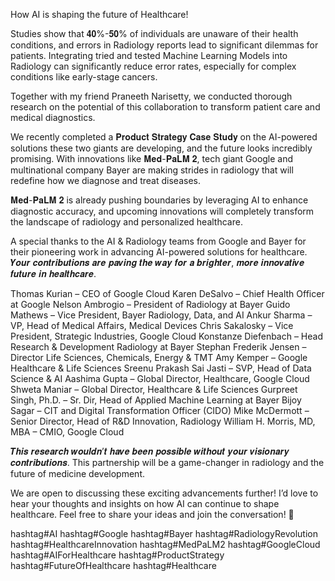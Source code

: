 How AI is shaping the future of Healthcare!

Studies show that 𝟒𝟎%-𝟓𝟎% of individuals are unaware of their health conditions, and errors in Radiology reports lead to significant dilemmas for patients. Integrating tried and tested Machine Learning Models into Radiology can significantly reduce error rates, especially for complex conditions like early-stage cancers.

Together with my friend Praneeth Narisetty, we conducted thorough research on the potential of this collaboration to transform patient care and medical diagnostics.

We recently completed a 𝐏𝐫𝐨𝐝𝐮𝐜𝐭 𝐒𝐭𝐫𝐚𝐭𝐞𝐠𝐲 𝐂𝐚𝐬𝐞 𝐒𝐭𝐮𝐝𝐲 on the AI-powered solutions these two giants are developing, and the future looks incredibly promising. With innovations like 𝐌𝐞𝐝-𝐏𝐚𝐋𝐌 𝟐, tech giant Google and multinational company Bayer are making strides in radiology that will redefine how we diagnose and treat diseases.

𝐌𝐞𝐝-𝐏𝐚𝐋𝐌 𝟐 is already pushing boundaries by leveraging AI to enhance diagnostic accuracy, and upcoming innovations will completely transform the landscape of radiology and personalized healthcare.

A special thanks to the AI & Radiology teams from Google and Bayer for their pioneering work in advancing AI-powered solutions for healthcare. 𝒀𝒐𝒖𝒓 𝒄𝒐𝒏𝒕𝒓𝒊𝒃𝒖𝒕𝒊𝒐𝒏𝒔 𝒂𝒓𝒆 𝒑𝒂𝒗𝒊𝒏𝒈 𝒕𝒉𝒆 𝒘𝒂𝒚 𝒇𝒐𝒓 𝒂 𝒃𝒓𝒊𝒈𝒉𝒕𝒆𝒓, 𝒎𝒐𝒓𝒆 𝒊𝒏𝒏𝒐𝒗𝒂𝒕𝒊𝒗𝒆 𝒇𝒖𝒕𝒖𝒓𝒆 𝒊𝒏 𝒉𝒆𝒂𝒍𝒕𝒉𝒄𝒂𝒓𝒆.

Thomas Kurian – CEO of Google Cloud
Karen DeSalvo – Chief Health Officer at Google
Nelson Ambrogio – President of Radiology at Bayer
Guido Mathews – Vice President, Bayer Radiology, Data, and AI
Ankur Sharma – VP, Head of Medical Affairs, Medical Devices
Chris Sakalosky – Vice President, Strategic Industries, Google Cloud
Konstanze Diefenbach – Head Research & Development Radiology at Bayer
Stephan Frederik Jensen – Director Life Sciences, Chemicals, Energy & TMT
Amy Kemper – Google Healthcare & Life Sciences
Sreenu Prakash Sai Jasti – SVP, Head of Data Science & AI
Aashima Gupta – Global Director, Healthcare, Google Cloud
Shweta Maniar – Global Director, Healthcare & Life Sciences
Gurpreet Singh, Ph.D. – Sr. Dir, Head of Applied Machine Learning at Bayer
Bijoy Sagar – CIT and Digital Transformation Officer (CIDO)
Mike McDermott – Senior Director, Head of R&D Innovation, Radiology
William H. Morris, MD, MBA – CMIO, Google Cloud

𝑻𝒉𝒊𝒔 𝒓𝒆𝒔𝒆𝒂𝒓𝒄𝒉 𝒘𝒐𝒖𝒍𝒅𝒏’𝒕 𝒉𝒂𝒗𝒆 𝒃𝒆𝒆𝒏 𝒑𝒐𝒔𝒔𝒊𝒃𝒍𝒆 𝒘𝒊𝒕𝒉𝒐𝒖𝒕 𝒚𝒐𝒖𝒓 𝒗𝒊𝒔𝒊𝒐𝒏𝒂𝒓𝒚 𝒄𝒐𝒏𝒕𝒓𝒊𝒃𝒖𝒕𝒊𝒐𝒏𝒔. This partnership will be a game-changer in radiology and the future of medicine development.

We are open to discussing these exciting advancements further! I’d love to hear your thoughts and insights on how AI can continue to shape healthcare. Feel free to share your ideas and join the conversation! 🙌

hashtag#AI hashtag#Google hashtag#Bayer hashtag#RadiologyRevolution hashtag#HealthcareInnovation hashtag#MedPaLM2 hashtag#GoogleCloud hashtag#AIForHealthcare hashtag#ProductStrategy hashtag#FutureOfHealthcare hashtag#Healthcare
